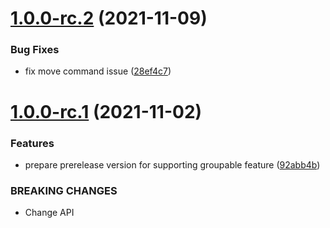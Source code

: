 # [1.0.0-rc.2](https://github.com/nichollascarter/subjx/compare/v1.0.0-rc.1...v1.0.0-rc.2) (2021-11-09)


### Bug Fixes

* fix move command issue ([28ef4c7](https://github.com/nichollascarter/subjx/commit/28ef4c7eee521940a48ee54c3c8d4155019fd04d))

# [1.0.0-rc.1](https://github.com/nichollascarter/subjx/compare/v0.3.9...v1.0.0-rc.1) (2021-11-02)


### Features

* prepare prerelease version for supporting groupable feature ([92abb4b](https://github.com/nichollascarter/subjx/commit/92abb4bc12c78c3739233593adefa8b063b73d62))


### BREAKING CHANGES

* Change API
